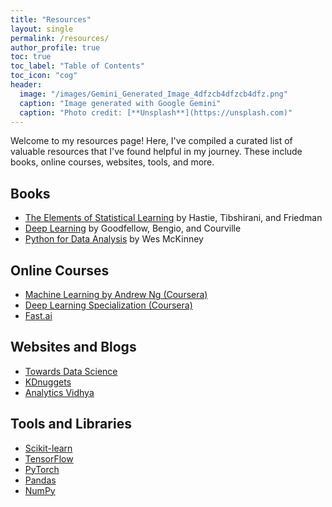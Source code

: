 ```yaml
---
title: "Resources"
layout: single
permalink: /resources/
author_profile: true
toc: true
toc_label: "Table of Contents"
toc_icon: "cog"
header:
  image: "/images/Gemini_Generated_Image_4dfzcb4dfzcb4dfz.png"
  caption: "Image generated with Google Gemini"
  caption: "Photo credit: [**Unsplash**](https://unsplash.com)"
---
```


Welcome to my resources page! Here, I've compiled a curated list of valuable resources that I've found helpful in my journey. These include books, online courses, websites, tools, and more.

## Books

* [The Elements of Statistical Learning](https://web.stanford.edu/~hastie/ElemStatLearn/) by Hastie, Tibshirani, and Friedman
* [Deep Learning](https://www.deeplearningbook.org/) by Goodfellow, Bengio, and Courville
* [Python for Data Analysis](https://wesmckinney.com/book/) by Wes McKinney

## Online Courses

* [Machine Learning by Andrew Ng (Coursera)](https://www.coursera.org/learn/machine-learning)
* [Deep Learning Specialization (Coursera)](https://www.coursera.org/specializations/deep-learning)
* [Fast.ai](https://www.fast.ai/)

## Websites and Blogs

* [Towards Data Science](https://towardsdatascience.com/)
* [KDnuggets](https://www.kdnuggets.com/)
* [Analytics Vidhya](https://www.analyticsvidhya.com/)

## Tools and Libraries

* [Scikit-learn](https://scikit-learn.org/)
* [TensorFlow](https://www.tensorflow.org/)
* [PyTorch](https://pytorch.org/)
* [Pandas](https://pandas.pydata.org/)
* [NumPy](https://numpy.org/)

